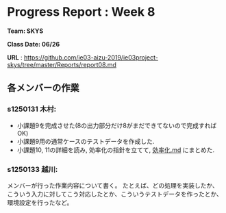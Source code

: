 # Progress Report : Week 8

**Team: SKYS**

**Class Date: 06/26**

**URL** : https://github.com/ie03-aizu-2019/ie03project-skys/tree/master/Reports/report08.md

## 各メンバーの作業

### s1250131 木村:

- 小課題9を完成させた(8の出力部分だけ8がまだできてないので完成すればOK)
- 小課題9用の通常ケースのテストデータを作成した.
- 小課題10, 11の詳細を読み, 効率化の指針を立てて, [効率化.md](https://github.com/ie03-aizu-2019/ie03project-skys/効率化.md) にまとめた.


### s1250133 越川:

メンバーが行った作業内容について書く。
たとえば、どの処理を実装したか、こういう入力に対してこう対応したとか、こういうテストデータを作ったとか、環境設定を行ったなど。
